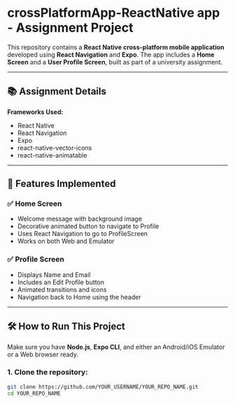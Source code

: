 # crossPlatformApp-ReactNative app - Assignment Project

This repository contains a **React Native cross-platform mobile application** developed using **React Navigation** and **Expo**. The app includes a **Home Screen** and a **User Profile Screen**, built as part of a university assignment.

---

## 📚 Assignment Details
 
**Frameworks Used:**  
- React Native  
- React Navigation  
- Expo  
- react-native-vector-icons  
- react-native-animatable  

---

## 🚀 Features Implemented

### ✅ Home Screen
- Welcome message with background image
- Decorative animated button to navigate to Profile
- Uses React Navigation to go to ProfileScreen
- Works on both Web and Emulator

### ✅ Profile Screen
- Displays Name and Email
- Includes an Edit Profile button
- Animated transitions and icons
- Navigation back to Home using the header

---

## 🛠 How to Run This Project

Make sure you have **Node.js**, **Expo CLI**, and either an Android/iOS Emulator or a Web browser ready.

### 1. Clone the repository:

```bash
git clone https://github.com/YOUR_USERNAME/YOUR_REPO_NAME.git
cd YOUR_REPO_NAME
